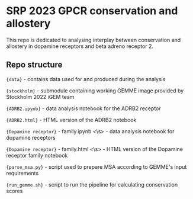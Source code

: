 # SRP 2023 GPCR conservation and allostery

This repo is dedicated to analysing interplay between conservation and allostery in dopamine receptors and beta adreno receptor 2.

## Repo structure

```{data}``` - contains data used for and produced during the analysis

```{stockholm}``` - submodule containing working GEMME image provided by Stockholm 2022 iGEM team

```{ADRB2.ipynb}``` - data analysis notebook for the ADRB2 receptor

```{ADRB2.html}``` - HTML version of the ADRB2 notebook

```{Dopamine receptor}``` - family.ipynb <\s> - data analysis notebook for dopamine receptors

```{Dopamine receptor}``` - family.html <\s> - HTML version of the Dopamine receptor family notebook

```{parse_msa.py}``` - script used to prepare MSA according to GEMME's input requirements

```{run_gemme.sh}``` - script to run the pipeline for calculating conservation scores
